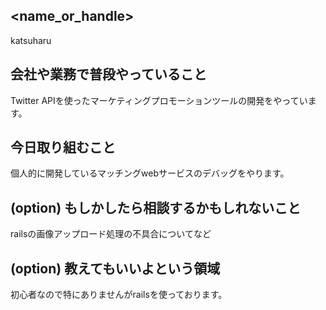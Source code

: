 ## <name_or_handle>
katsuharu
## 会社や業務で普段やっていること
Twitter APIを使ったマーケティングプロモーションツールの開発をやっています。
## 今日取り組むこと
個人的に開発しているマッチングwebサービスのデバッグをやります。

## (option) もしかしたら相談するかもしれないこと
railsの画像アップロード処理の不具合についてなど

## (option) 教えてもいいよという領域
初心者なので特にありませんがrailsを使っております。
